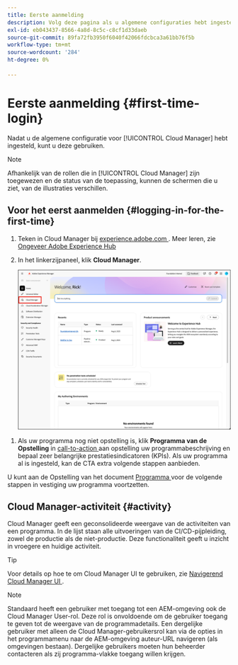 ```yaml
---
title: Eerste aanmelding
description: Volg deze pagina als u algemene configuraties hebt ingesteld en u Cloud Manager voor het eerst kunt gebruiken.
exl-id: eb043437-8566-4a8d-8c5c-c8cf1d33daeb
source-git-commit: 89fa72fb3950f6040f42066fdcbca3a61bb76f5b
workflow-type: tm+mt
source-wordcount: '284'
ht-degree: 0%

---
```



# Eerste aanmelding {#first-time-login}

Nadat u de algemene configuratie voor [!UICONTROL Cloud Manager] hebt ingesteld, kunt u deze gebruiken.

>[!NOTE]
>
>Afhankelijk van de rollen die in [!UICONTROL Cloud Manager] zijn toegewezen en de status van de toepassing, kunnen de schermen die u ziet, van de illustraties verschillen.

## Voor het eerst aanmelden {#logging-in-for-the-first-time}

1. Teken in Cloud Manager bij [ experience.adobe.com ](https://experience.adobe.com/experiencemanager). Meer leren, zie [ Ongeveer Adobe Experience Hub ](https://experienceleague.adobe.com/nl/docs/experience-manager-65/content/experience-hub/experience-hub)
1. In het linkerzijpaneel, klik **Cloud Manager**.

   ![ Cloud Manager in linkerzijpaneel in Experience Manager ](/help/getting-started/assets/cloud-manager-experiencemanager.png)

<!-- 
1. Log into Cloud Manager at [`my.cloudmanager.adobe.com`](https://my.cloudmanager.adobe.com/) and you see your list of programs.

   ![Cloud Manager console](/help/assets/cloud-manager-console.png)

1. Click your program's card to navigate to Cloud Manager's **Overview** page. 

1. Cloud Manager opens to the **Overview** page.

   ![Cloud Manager overview page](/help/assets/program-overview-page.png) -->


1. Als uw programma nog niet opstelling is, klik **Programma van de Opstelling** in [ call-to-action ](/help/getting-started/navigation.md#cta) aan opstelling uw programmabeschrijving en bepaal zeer belangrijke prestatiesindicatoren (KPIs). Als uw programma al is ingesteld, kan de CTA extra volgende stappen aanbieden.

U kunt aan de Opstelling van het document [ Programma ](/help/getting-started/program-setup.md) voor de volgende stappen in vestiging uw programma voortzetten.

## Cloud Manager-activiteit {#activity}

Cloud Manager geeft een geconsolideerde weergave van de activiteiten van een programma. In de lijst staan alle uitvoeringen van de CI/CD-pijpleiding, zowel de productie als de niet-productie. Deze functionaliteit geeft u inzicht in vroegere en huidige activiteit.

>[!TIP]
>
>Voor details op hoe te om Cloud Manager UI te gebruiken, zie [ Navigerend Cloud Manager UI ](/help/getting-started/navigation.md).

>[!NOTE]
>
>Standaard heeft een gebruiker met toegang tot een AEM-omgeving ook de Cloud Manager User-rol. Deze rol is onvoldoende om de gebruiker toegang te geven tot de weergave van de programmadetails. Een dergelijke gebruiker met alleen de Cloud Manager-gebruikersrol kan via de opties in het programmamenu naar de AEM-omgeving auteur-URL navigeren (als omgevingen bestaan). Dergelijke gebruikers moeten hun beheerder contacteren als zij programma-vlakke toegang willen krijgen.
